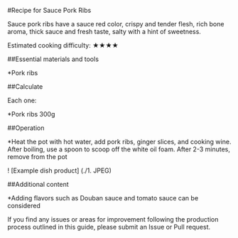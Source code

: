 #Recipe for Sauce Pork Ribs

Sauce pork ribs have a sauce red color, crispy and tender flesh, rich bone aroma, thick sauce and fresh taste, salty with a hint of sweetness.

Estimated cooking difficulty: ★★★★

##Essential materials and tools

*Pork ribs

##Calculate

Each one:

*Pork ribs 300g

##Operation

*Heat the pot with hot water, add pork ribs, ginger slices, and cooking wine. After boiling, use a spoon to scoop off the white oil foam. After 2-3 minutes, remove from the pot

! [Example dish product] (./1. JPEG)

##Additional content

*Adding flavors such as Douban sauce and tomato sauce can be considered

If you find any issues or areas for improvement following the production process outlined in this guide, please submit an Issue or Pull request.